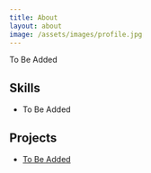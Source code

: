 ```yaml
---
title: About
layout: about
image: /assets/images/profile.jpg
---
```

To Be Added

## Skills
* To Be Added

## Projects
* [To Be Added](https://github.com/LoganTHarvell)
